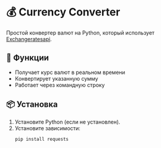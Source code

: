 # 💰 Currency Converter  

Простой конвертер валют на Python, который использует [Exchangeratesapi](https://apilayer.com/marketplace/exchangerates_data-api).  

## 🚀 Функции  
- Получает курс валют в реальном времени  
- Конвертирует указанную сумму  
- Работает через командную строку   

## 📦 Установка    
1. Установите Python (если не установлен).    
2. Установите зависимости:  
   ```bash     
   pip install requests     
